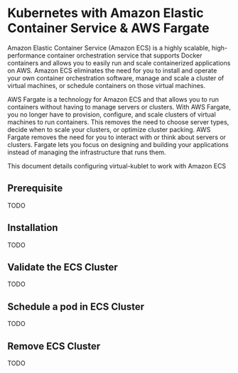# Kubernetes with Amazon Elastic Container Service & AWS Fargate

Amazon Elastic Container Service (Amazon ECS) is a highly scalable, high-performance container orchestration service that supports Docker containers and allows you to easily run and scale containerized applications on AWS. Amazon ECS eliminates the need for you to install and operate your own container orchestration software, manage and scale a cluster of virtual machines, or schedule containers on those virtual machines.

AWS Fargate is a technology for Amazon ECS and that allows you to run containers without having to manage servers or clusters. With AWS Fargate, you no longer have to provision, configure, and scale clusters of virtual machines to run containers. This removes the need to choose server types, decide when to scale your clusters, or optimize cluster packing. AWS Fargate removes the need for you to interact with or think about servers or clusters. Fargate lets you focus on designing and building your applications instead of managing the infrastructure that runs them.

This document details configuring virtual-kublet to work with Amazon ECS

## Prerequisite

TODO

## Installation

TODO

## Validate the ECS Cluster

TODO

## Schedule a pod in ECS Cluster

TODO

## Remove ECS Cluster

TODO
